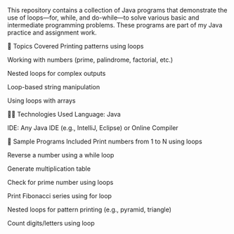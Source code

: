 This repository contains a collection of Java programs that demonstrate the use of loops—for, while, and do-while—to solve various basic and intermediate programming problems. These programs are part of my Java practice and assignment work.

📂 Topics Covered
Printing patterns using loops

Working with numbers (prime, palindrome, factorial, etc.)

Nested loops for complex outputs

Loop-based string manipulation

Using loops with arrays

🧑‍💻 Technologies Used
Language: Java

IDE: Any Java IDE (e.g., IntelliJ, Eclipse) or Online Compiler

📌 Sample Programs Included
Print numbers from 1 to N using loops

Reverse a number using a while loop

Generate multiplication table

Check for prime number using loops

Print Fibonacci series using for loop

Nested loops for pattern printing (e.g., pyramid, triangle)

Count digits/letters using loop


